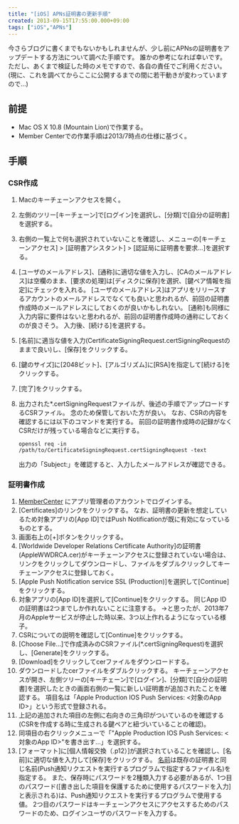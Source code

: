 ```yaml
---
title: "[iOS] APNs証明書の更新手順"
created: 2013-09-15T17:55:00.000+09:00
tags: ["iOS","APNs"]
---
```

今さらブログに書くまでもないかもしれませんが、少し前にAPNsの証明書をアップデートする方法について調べた手順です。
誰かの参考になれば幸いです。
ただし、あくまで検証した時のメモですので、各自の責任でご利用ください。
(現に、これを調べてからここに公開するまでの間に若干動きが変わっていますので…)
<!--more-->
## 前提

- Mac OS X 10.8 (Mountain Lion)で作業する。
- Member Centerでの作業手順は2013/7時点の仕様に基づく。

## 手順

### CSR作成

1. Macのキーチェーンアクセスを開く。
2. 左側のツリー[キーチェーン]で[ログイン]を選択し、[分類]で[自分の証明書]を選択する。
3. 右側の一覧上で何も選択されていないことを確認し、メニューの[キーチェーンアクセス] > [証明書アシスタント] \> [認証局に証明書を要求…]を選択する。
4. [ユーザのメールアドレス]、[通称]に適切な値を入力し、[CAのメールアドレス]は空欄のまま、[要求の処理]は[ディスクに保存]を選択、[鍵ペア情報を指定]にチェックを入れる。
    [ユーザのメールアドレス]はアプリをリリースするアカウントのメールアドレスでなくても良いと思われるが、前回の証明書作成時のメールアドレスにしておくのが良いかもしれない。
    [通称]も同様に入力内容に要件はないと思われるが、前回の証明書作成時の通称にしておくのが良さそう。
    入力後、[続ける]を選択する。
5. [名前]に適当な値を入力(CertificateSigningRequest.certSigningRequestのままで良い)し、[保存]をクリックする。
6. [鍵のサイズ]に[2048ビット]、[アルゴリズム]に[RSA]を指定して[続ける]をクリックする。
7. [完了]をクリックする。
8. 出力された\*.certSigningRequestファイルが、後述の手順でアップロードするCSRファイル。
    念のため保管しておいた方が良い。
    なお、CSRの内容を確認するには以下のコマンドを実行する。
    前回の証明書作成時の記録がなくCSRだけが残っている場合などに実行する。

    ```
    openssl req -in /path/to/CertificateSigningRequest.certSigningRequest -text
    ```

    出力の「Subject:」を確認すると、入力したメールアドレスが確認できる。

### 証明書作成

1. [MemberCenter](https://developer.apple.com/account/overview.action) にアプリ管理者のアカウントでログインする。
2. [Certificates]のリンクをクリックする。
    なお、証明書の更新を想定しているため対象アプリの[App ID]ではPush Notificationが既に有効になっているものとする。
3. 画面右上の[+]ボタンをクリックする。
4. [Worldwide Developer Relations Certificate Authority]の証明書(AppleWWDRCA.cer)がキーチェーンアクセスに登録されていない場合は、リンクをクリックしてダウンロードし、ファイルをダブルクリックしてキーチェーンアクセスに登録しておく。
5. [Apple Push Notification service SSL (Production)]を選択して[Continue]をクリックする。
6. 対象アプリの[App ID]を選択して[Continue]をクリックする。
    同じApp IDの証明書は2つまでしか作れないことに注意する。
    →と思ったが、2013年7月のAppleサービスが停止した時以来、3つ以上作れるようになっている様子。
7. CSRについての説明を確認して[Continue]をクリックする。
8. [Choose File…]で作成済みのCSRファイル(\*.certSigningRequest)を選択し、[Generate]をクリックする。
9. [Download]をクリックしてcerファイルをダウンロードする。
10. ダウンロードしたcerファイルをダブルクリックする。
    キーチェーンアクセスが開き、左側ツリーの[キーチェーン]で[ログイン]、[分類]で[自分の証明書]を選択したときの画面右側の一覧に新しい証明書が追加されたことを確認する。
    項目名は「Apple Production IOS Push Services: <対象のApp ID>」という形式で登録される。
11. 上記の追加された項目の左側に右向きの三角印がついているのを確認する(CSRを作成する時に生成される鍵ペアと紐づいていることの確認)。
12. 同項目の右クリックメニューで「"Apple Production IOS Push Services: <対象のApp ID>"を書き出す…」を選択する。
13. [フォーマット]に[個人情報交換（.p12）]が選択されていることを確認し、[名前]に適切な値を入力して[保存]をクリックする。
    [名前](ファイル名)は既存の証明書と同じ名前(Push通知リクエストを実行するプログラムで指定するファイル名)を指定する。
    また、保存時にパスワードを2種類入力する必要があるが、1つ目のパスワード([書き出した項目を保護するために使用するパスワードを入力]と表示される)は、Push通知リクエストを実行するプログラムで使用する値。
    2つ目のパスワードはキーチェーンアクセスにアクセスするためのパスワードのため、ログインユーザのパスワードを入力する。

